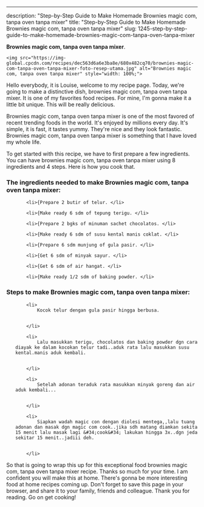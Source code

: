 ---
description: "Step-by-Step Guide to Make Homemade Brownies magic com, tanpa oven tanpa mixer"
title: "Step-by-Step Guide to Make Homemade Brownies magic com, tanpa oven tanpa mixer"
slug: 1245-step-by-step-guide-to-make-homemade-brownies-magic-com-tanpa-oven-tanpa-mixer

<p>
	<strong>Brownies magic com, tanpa oven tanpa mixer</strong>. 
	
</p>
<p>
	
	<img src="https://img-global.cpcdn.com/recipes/dec563d6a6e3ba8e/680x482cq70/brownies-magic-com-tanpa-oven-tanpa-mixer-foto-resep-utama.jpg" alt="Brownies magic com, tanpa oven tanpa mixer" style="width: 100%;">
	
	
</p>
<p>
	Hello everybody, it is Louise, welcome to my recipe page. Today, we're going to make a distinctive dish, brownies magic com, tanpa oven tanpa mixer. It is one of my favorites food recipes. For mine, I'm gonna make it a little bit unique. This will be really delicious.
</p>
	
<p>
	
</p>
<p>
	Brownies magic com, tanpa oven tanpa mixer is one of the most favored of recent trending foods in the world. It's enjoyed by millions every day. It's simple, it is fast, it tastes yummy. They're nice and they look fantastic. Brownies magic com, tanpa oven tanpa mixer is something that I have loved my whole life.
</p>

<p>
To get started with this recipe, we have to first prepare a few ingredients. You can have brownies magic com, tanpa oven tanpa mixer using 8 ingredients and 4 steps. Here is how you cook that.
</p>

<h3>The ingredients needed to make Brownies magic com, tanpa oven tanpa mixer:</h3>

<ol>
	
		<li>{Prepare 2 butir of telur. </li>
	
		<li>{Make ready 6 sdm of tepung terigu. </li>
	
		<li>{Prepare 2 bgks of minuman sachet chocolatos. </li>
	
		<li>{Make ready 6 sdm of susu kental manis coklat. </li>
	
		<li>{Prepare 6 sdm munjung of gula pasir. </li>
	
		<li>{Get 6 sdm of minyak sayur. </li>
	
		<li>{Get 6 sdm of air hangat. </li>
	
		<li>{Make ready 1/2 sdm of baking powder. </li>
	
</ol>
<p>
	
</p>

<h3>Steps to make Brownies magic com, tanpa oven tanpa mixer:</h3>

<ol>
	
		<li>
			Kocok telur dengan gula pasir hingga berbusa.
			
			
		</li>
	
		<li>
			Lalu masukkan terigu, chocolatos dan baking powder dgn cara diayak ke dalam kocokan telur tadi..aduk rata lalu masukkan susu kental.manis aduk kembali.
			
			
		</li>
	
		<li>
			Setelah adonan teraduk rata masukkan minyak goreng dan air aduk kembali...
			
			
		</li>
	
		<li>
			Siapkan wadah magic con dengan diolesi mentega,,lalu tuang adonan dan masak dgn magic com cook..jika sdh matang diamkan sekita 15 menit lalu masak lagi &#34;cook&#34; lakukan hingga 3x..dgn jeda sekitar 15 menit..jadiii deh.
			
			
		</li>
	
</ol>

<p>
	
</p>

<p>
	So that is going to wrap this up for this exceptional food brownies magic com, tanpa oven tanpa mixer recipe. Thanks so much for your time. I am confident you will make this at home. There's gonna be more interesting food at home recipes coming up. Don't forget to save this page in your browser, and share it to your family, friends and colleague. Thank you for reading. Go on get cooking!
</p>
